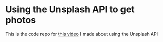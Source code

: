 # Using the Unsplash API to get photos
This is the code repo for [this video](https://youtu.be/m_ktZDl7J1k) I made about using the Unsplash API
